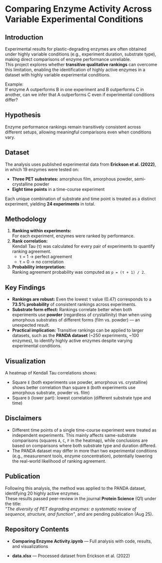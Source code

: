 # Comparing Enzyme Activity Across Variable Experimental Conditions

## Introduction
Experimental results for plastic-degrading enzymes are often obtained under highly variable conditions (e.g., experiment duration, substrate type), making direct comparisons of enzyme performance unreliable.  
This project explores whether **transitive qualitative rankings** can overcome this limitation, enabling the identification of highly active enzymes in a dataset with highly variable experimental conditions.

Example:  
If enzyme A outperforms B in one experiment and B outperforms C in another, can we infer that A outperforms C even if experimental conditions differ?

## Hypothesis
Enzyme performance rankings remain transitively consistent across different setups, allowing meaningful comparisons even when conditions vary.

## Dataset
The analysis uses published experimental data from **Erickson et al. (2022)**, in which 19 enzymes were tested on:
- **Three PET substrates:** amorphous film, amorphous powder, semi-crystalline powder
- **Eight time points** in a time-course experiment

Each unique combination of substrate and time point is treated as a distinct experiment, yielding **24 experiments** in total.

## Methodology
1. **Ranking within experiments:**  
   For each experiment, enzymes were ranked by performance.
2. **Rank correlation:**  
   Kendall Tau (τ) was calculated for every pair of experiments to quantify ranking agreement.  
   - τ = 1 → perfect agreement  
   - τ = 0 → no correlation  
3. **Probability interpretation:**  
   Ranking agreement probability was computed as `p = (τ + 1) / 2`.

## Key Findings
- **Rankings are robust:** Even the lowest τ value (0.47) corresponds to a **73.5% probability** of consistent rankings across experiments.
- **Substrate form effect:** Rankings correlate better when both experiments use **powder** (regardless of crystallinity) than when using amorphous substrates of different forms (film vs. powder) — an unexpected result.
- **Practical implication:** Transitive rankings can be applied to larger datasets, such as the **PANDA dataset** (~250 experiments, ~100 enzymes), to identify highly active enzymes despite varying experimental conditions.

## Visualization
A heatmap of Kendall Tau correlations shows:
- Square `E` (both experiments use powder, amorphous vs. crystalline) shows better correlation than square `B` (both experiments use amorphous substrate, powder vs. film)
- Square `D` (lower part): lowest correlation (different substrate type and time)

## Disclaimers
- Different time points of a single time-course experiment were treated as independent experiments. This mainly affects same-substrate comparisons (squares `A`, `C`, `F` in the heatmap), while conclusions are based on comparisons where both substrate type and duration differed.
- The PANDA dataset may differ in more than two experimental conditions (e.g., measurement tools, enzyme concentration), potentially lowering the real-world likelihood of ranking agreement.

## Publication
Following this analysis, the method was applied to the PANDA dataset, identifying 20 highly active enzymes.  
These results passed peer-review in the journal **Protein Science** (Q1) under the title:  
*"The diversity of PET degrading enzymes: a systematic review of sequence, structure, and function"*, and are pending publication (Aug 25).

## Repository Contents
- **Comparing Enzyme Activity.ipynb** — Full analysis with code, results, and visualizations  

- **data.xlsx** — Processed dataset from Erickson et al. (2022) 
